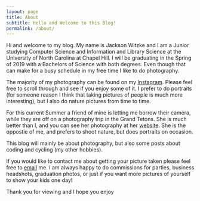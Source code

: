 ```yaml
---
layout: page
title: About
subtitle: Hello and Welcome to this Blog!
permalink: /about/
---
```


Hi and welcome to my blog. My name is Jackson Witzke and I am a Junior studying Computer Science and Information and Library Science at the University of North Carolina at Chapel Hill. I will be graduating in the Spring of 2019 with a Bachelors of Science with both degrees. Even though that can make for a busy schedule in my free time I like to do photography.

The majority of my photography can be found on my [Instagram][instagram]. Please feel free to scroll through and see if you enjoy some of it. I prefer to do portraits (for someone reason I think that taking pictures of people is much more interesting), but I also do nature pictures from time to time. 

For this current Summer a friend of mine is letting me borrow their camera, while they are off on a photography trip in the Grand Tetons. She is much better than I, and you can see her photography at her [website][afp]. She is the oppostie of me, and prefers to shoot nature, but does portraits on occasion. 

This blog will mainly be about photography, but also some posts about coding and cycling (my other hobbies).

If you would like to contact me about getting your picture taken please feel free to [email](mailto:jawitzke14@gmail.com) me. I am always happy to do commissions for parties, business headshots, graduation photos, or just if you want more pictures of yourself to show your kids one day!
	
Thank you for viewing and I hope you enjoy

<div>
	  <p>
     		<script>
						var week_days = new Array(8);
								week_days[1] = "Sunday";
								week_days[2] = "Monday";
								week_days[3] = "Tuesday";
								week_days[4] = "Wednesday";
								week_days[5] = "Thursday";
								week_days[6] = "Friday";
								week_days[7] = "Saturday";
								
						var month_array = new Array(13);
								month_array[1] = "January";
								month_array[2] = "February";
								month_array[3] = "March";
								month_array[4] = "April";
								month_array[5] = "May";
								month_array[6] = "June";
								month_array[7] = "July";
								month_array[8] = "August";
								month_array[9] = "September";
								month_array[10] = "October";
								month_array[11] = "November";
								month_array[12] = "December";
								
						var date_obj = new 	Date(document.lastModified)
						var curr_day = week_days[date_obj.getDay() + 1]
						var curr_month = month_array[date_obj.getMonth() + 1]
						var curr_date = date_obj.getDate()
						var curr_year = date_obj.getYear()	
							if (curr_year < 2000)
								curr_year+=1900
								document.write("Last updated on" + " " + curr_day + ", " 
								+ curr_month + " " + curr_date + " " + curr_year)
		 </script>
           </p>
      </div>

[instagram]:   https://www.instagram.com/jacksonwitzke/
[afp]:         http://www.alexisfairbanksphotography.com/
